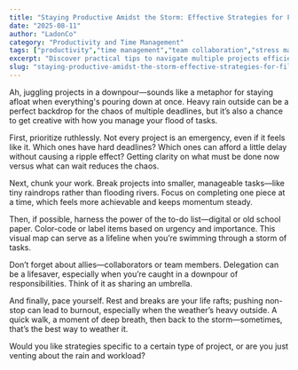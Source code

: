 ```yaml
---
title: "Staying Productive Amidst the Storm: Effective Strategies for Filipino Professionals"
date: "2025-08-11"
author: "LadonCo"
category: "Productivity and Time Management"
tags: ["productivity","time management","team collaboration","stress management","Filipino work culture"]
excerpt: "Discover practical tips to navigate multiple projects efficiently, even when life's storms—like heavy rain—make multitasking challenging. Stay focused, organized, and resilient no matter the weather."
slug: "staying-productive-amidst-the-storm-effective-strategies-for-filipino-professionals"
---
```


Ah, juggling projects in a downpour—sounds like a metaphor for staying afloat when everything's pouring down at once. Heavy rain outside can be a perfect backdrop for the chaos of multiple deadlines, but it’s also a chance to get creative with how you manage your flood of tasks.

First, prioritize ruthlessly. Not every project is an emergency, even if it feels like it. Which ones have hard deadlines? Which ones can afford a little delay without causing a ripple effect? Getting clarity on what must be done now versus what can wait reduces the chaos.

Next, chunk your work. Break projects into smaller, manageable tasks—like tiny raindrops rather than flooding rivers. Focus on completing one piece at a time, which feels more achievable and keeps momentum steady.

Then, if possible, harness the power of the to-do list—digital or old school paper. Color-code or label items based on urgency and importance. This visual map can serve as a lifeline when you’re swimming through a storm of tasks.

Don’t forget about allies—collaborators or team members. Delegation can be a lifesaver, especially when you’re caught in a downpour of responsibilities. Think of it as sharing an umbrella.

And finally, pace yourself. Rest and breaks are your life rafts; pushing non-stop can lead to burnout, especially when the weather’s heavy outside. A quick walk, a moment of deep breath, then back to the storm—sometimes, that’s the best way to weather it.

Would you like strategies specific to a certain type of project, or are you just venting about the rain and workload?